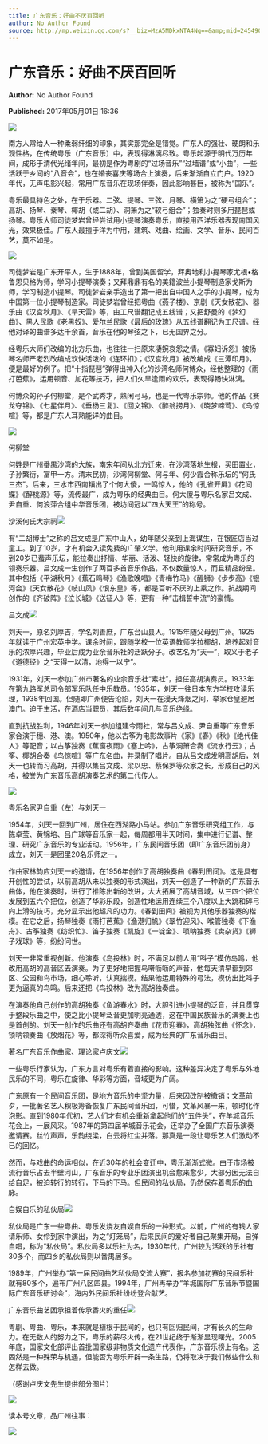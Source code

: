```yaml
---
title: 广东音乐：好曲不厌百回听
author: No Author Found
source: http://mp.weixin.qq.com/s?__biz=MzA5MDkxNTA4Ng==&amp;mid=2454906007&amp;idx=1&amp;sn=9a9bc9bfa078aa101e8ebe9ceab7df3c&amp;chksm=87a22cf6b0d5a5e04b191b7050bb8d77e64b6d099153794ab5b863406167c12710cc380bf5a0#rd
---
```


# 广东音乐：好曲不厌百回听

**Author:** No Author Found

**Published:** 2017年05月01日 16:36

![](http://mmbiz.qpic.cn/mmbiz_jpg/PJWG74pLsMY6VjSs8icl92DouG8adAGS0ibIkmicA6dYrXchQel1ic3LTtD572I9r9sbW2tOnBvpibgicAXRcdc4p5aA/0?wx_fmt=jpeg)

南方人常给人一种柔弱纤细的印象，其实那完全是错觉。广东人的强壮、硬朗和乐观性格，在传统粤乐（广东音乐）中，表现得淋漓尽致。粤乐起源于明代万历年间，成形于清代光绪年间，最初是作为粤剧的“过场音乐”“过墙谱”或“小曲”，一些活跃于乡间的“八音会”，也在婚丧喜庆等场合上演奏，后来渐渐自立门户。1920年代，无声电影兴起，常用广东音乐在现场伴奏，因此影响甚巨，被称为“国乐”。

粤乐最具特色之处，在于乐器。二弦、提琴、三弦、月琴、横箫为之“硬弓组合”；高胡、扬琴、秦琴、椰胡（或二胡）、洞箫为之“软弓组合”；独奏时则多用琵琶或扬琴。粤乐大师司徒梦岩曾经尝试用小提琴演奏粤乐，直接用西洋乐器表现南国风光，效果极佳。广东人最擅于洋为中用，建筑、戏曲、绘画、文学、音乐、民间百艺，莫不如是。

![](http://mmbiz.qpic.cn/mmbiz_jpg/PJWG74pLsMbic7hrcrL3s49G0WCBd13CicWYfW0LXuLqxqXpiahQOibOwXW9YuUpicA6Wowqp6qsUj9dI3iaFpWVqgug/0?wx_fmt=jpeg)



司徒梦岩是广东开平人，生于1888年，曾到美国留学，拜奥地利小提琴家尤根•格鲁恩贝格为师，学习小提琴演奏；又拜鼎鼎有名的美籍波兰小提琴制造家戈斯为师，学习制造小提琴。司徒梦岩亲手造出了第一把出自中国人之手的小提琴，成为中国第一位小提琴制造家。司徒梦岩曾经把粤曲《燕子楼》、京剧《天女散花》、器乐曲《汉宫秋月》、《旱天雷》等，由工尺谱翻记成五线谱；又把舒曼的《梦幻曲》、黑人民歌《老黑奴》、爱尔兰民歌《最后的玫瑰》从五线谱翻记为工尺谱。经他对译的曲谱多达千余首，音乐在他的琴弦之下，已无国界之分。

经粤乐大师们改编的北方乐曲，也往往一扫原来凄婉哀怨之情。《寡妇诉怨》被扬琴名师严老烈改编成欢快活泼的《连环扣》；《汉宫秋月》被改编成《三潭印月》，便是最好的例子。把“十指琵琶”弹得出神入化的沙湾名师何博众，经他整理的《雨打芭蕉》，运用顿音、加花等技巧，把人们久旱逢雨的欢乐，表现得畅快淋漓。

何博众的孙子何柳堂，是个武秀才，熟闲弓马，也是一代粤乐宗师。他的作品《赛龙夺锦》、《七星伴月》、《垂杨三复》、《回文锦》、《醉翁捞月》、《晓梦啼莺》、《鸟惊喧》等，都是广东人耳熟能详的曲目。

![](http://mmbiz.qpic.cn/mmbiz_jpg/PJWG74pLsMbic7hrcrL3s49G0WCBd13CicO5tP3fJ55gVKOgUicaY9FXszJgKYqTXK0r3yYt64RaHrjMLfMYwo78w/0?wx_fmt=jpeg)

何柳堂

何姓是广州番禺沙湾的大族，南宋年间从北方迁来，在沙湾落地生根，买田置业，子孙繁衍，富甲一方。清末民初，沙湾何柳堂、何与年、何少霞合称乐坛的“何氏三杰”。后来，三水市西南镇出了个何大傻，一鸣惊人，他的《孔雀开屏》《花间蝶》《醉桃源》等，流传最广，成为粤乐的经典曲目。何大傻与粤乐名家吕文成、尹自重、何浪萍合组中华音乐团，被坊间冠以“四大天王”的称号。

沙溪何氏大宗祠![](http://mmbiz.qpic.cn/mmbiz_jpg/PJWG74pLsMbic7hrcrL3s49G0WCBd13CicatbRStZhX6udpjB9GE2djx6SK41e53mF3qpbEgXdicvibiaQWOnBWVu5Q/0?wx_fmt=jpeg)



有“二胡博士”之称的吕文成是广东中山人，幼年随父亲到上海谋生，在银匠店当过童工。到了10岁，才有机会入读免费的广肇义学。他利用课余时间研究音乐，不到20岁已蜚声乐坛，能拉奏出抒情、华丽、活泼、轻快的旋律，常常成为粤乐的领奏乐器。吕文成一生创作了两百多首音乐作品，不仅数量惊人，而且精品纷呈。其中包括《平湖秋月》《蕉石鸣琴》《渔歌晚唱》《青梅竹马》《醒狮》《步步高》《银河会》《天女散花》《岐山凤》《恨东皇》等，都是百听不厌的上乘之作。抗战期间创作的《齐破阵》《泣长城》《送征人》等，更有一种“击楫誓中流”的豪情。

吕文成![](http://mmbiz.qpic.cn/mmbiz_jpg/PJWG74pLsMbic7hrcrL3s49G0WCBd13CicF1e2jGK2icWM9eIPBZQicfNSlWQXT0qhicGZJ4wCHtddNiaPZiaB8svWNpw/0?wx_fmt=jpeg)



刘天一，原名刘厚吉，学名刘善庶，广东台山县人。1915年随父母到广州。1925年就读于广州宏英中学。课余时间，跟随学校一位英语教师学拉椰胡，培养起对音乐的浓厚兴趣，毕业后成为业余音乐社的活跃分子。改艺名为“天一”，取义于老子《道德经》之“天得一以清，地得一以宁”。

1931年，刘天一参加广州市著名的业余音乐社“素社”，担任高胡演奏员。1933年在第九路军总司令部军乐队任中乐教员。1935年，刘天一往日本东方学校攻读乐理，1938年回国。但随即广州便告沦陷，刘天一在漫天烽烟之间，举家仓皇避居澳门。迫于生活，在酒店当职员，其后数年间几与音乐绝缘。

直到抗战胜利，1946年刘天一参加组建今雨社，常与吕文成、尹自重等广东音乐家合演于穗、港、澳。1950年，他以古筝为电影故事片《家》《春》《秋》《绝代佳人》等配音；以古筝独奏《蕉窗夜雨》《塞上吟》，古筝洞箫合奏《流水行云》；古筝、椰胡合奏《鸟惊喧》等广东名曲，并录制了唱片。自从吕文成发明高胡后，刘天一也转而习高胡，并得以集吕文成、梁以忠、蔡保罗等众家之长，形成自己的风格，被誉为广东音乐高胡演奏艺术的第二代传人。

![](http://mmbiz.qpic.cn/mmbiz_jpg/PJWG74pLsMbic7hrcrL3s49G0WCBd13CicKPZVjUmrlgS6BM09Acv89ZVzibV5wBdvGRco9bat6tA1l9zgIbq9Jog/0?wx_fmt=jpeg)

粤乐名家尹自重（左）与刘天一

1954年，刘天一回到广州，居住在西湖路小马站。参加广东音乐研究组工作，与陈卓莹、黄锦培、吕广球等音乐家一起，每周都用半天时间，集中进行记谱、整理、研究广东音乐的专业活动。1956年，广东民间音乐团（即广东音乐团前身）成立，刘天一是团里20名乐师之一。

作曲家林韵应刘天一的邀请，在1956年创作了高胡独奏曲《春到田间》。这是具有开创性的尝试，以前高胡从未以独奏的形式演出，刘天一创造了一种新的广东音乐曲体，他在演奏时，进行了推陈出新的改进，大大拓展了高胡音域，从三四个把位发展到五六个把位，创造了华彩乐段，创造性地运用连续三个八度以上大跳和碎弓向上滑的技巧，充分显示出他超凡的功力。《春到田间》被视为其他乐器独奏的楷模。在它之后，扬琴独奏《雨打芭蕉》《渔港归帆》《翠竹迎风》、喉管独奏《下渔舟》、古筝独奏《纺织忙》、笛子独奏《凯旋》《一锭金》、唢呐独奏《卖杂货》《狮子戏球》等，纷纷问世。

刘天一非常重视创新。他演奏《鸟投林》时，不满足以前人用“呌子”模仿鸟鸣，他改用高胡的高音区去演奏。为了更好地把握鸟啭呖呖的声音，他每天清早都到郊区、公园和鸟市场，细心聆听，认真揣摸。结果他运用特殊的弓法，模仿出比呌子更为逼真的鸟鸣。后来还把《鸟投林》改为高胡独奏曲。

在演奏他自己创作的高胡独奏《鱼游春水》时，大胆引进小提琴的泛音，并且贯穿于整段乐曲之中，使之比小提琴泛音更加明亮通透，这在中国民族音乐的演奏上也是首创的。刘天一创作的乐曲还有高胡齐奏曲《花市迎春》，高胡独弦曲《怀念》，锁呐领奏曲《放烟花》等，都深得听众喜爱，成为经典的广东音乐曲目。

著名广东音乐作曲家、理论家卢庆文![](http://mmbiz.qpic.cn/mmbiz_jpg/PJWG74pLsMbic7hrcrL3s49G0WCBd13CicFCaV0icicibgUcCW50uF7hkjDbZz6LeKbQMLxoGZfaHazEA3gggiczu6nw/0?wx_fmt=jpeg)



一些粤乐行家认为，广东方言对粤乐有着直接的影响。这种差异决定了粤乐与外地民乐的不同，粤乐在旋律、华彩等方面，音域更为广阔。

广东原有一个民间音乐团，是地方音乐的中坚力量，后来因改制被撤销；文革前夕，一批著名艺人积极筹备恢复广东民间音乐团，可惜，文革风暴一来，顿时化作泡影。直到1980年代初，艺人们才有机会重新拿起他们的“五件头”，在羊城音乐花会上，一展风采。1987年的第四届羊城音乐花会，还举办了全国广东音乐演奏邀请赛。丝竹声声，乐韵绕梁，白云将红尘并落。那真是一段让粤乐艺人们激动不已的回忆。

然而，与戏曲的命运相似，在近30年的社会变迁中，粤乐渐渐式微。由于市场被流行音乐占去半壁河山，广东音乐的专业乐团演出机会愈来愈少，大部分因无法自给自足，被迫转行的转行，下马的下马。但民间的私伙局，仍然保存着粤乐的血脉。

自娱自乐的私伙局![](http://mmbiz.qpic.cn/mmbiz_jpg/PJWG74pLsMbic7hrcrL3s49G0WCBd13CicOjZicYkQOg94mZByW1k6ZYcMeAHcY4QcibbCUicIhx2f8VeYfRiavCFic9g/0?wx_fmt=jpeg)



私伙局是广东一些粤曲、粤乐发烧友自娱自乐的一种形式。以前，广州的有钱人家请乐师、女伶到家中演出，为之“灯笼局”，后来民间的爱好者自己聚集开局，自弹自唱，称为“私伙局”。私伙局多以乐社为名，1930年代，广州较为活跃的乐社有30多个，而四乡的私伙局则以番禺居多。

1989年，广州举办“第一届民间曲艺私伙局交流大赛”，报名参加初赛的民间乐社就有80多个，遍布广州八区四县。1994年，广州再举办“羊城国际广东音乐节暨国际广东音乐研讨会”，海内外民间乐社纷纷登台献艺。

广东音乐曲艺团承担着传承香火的重任![](http://mmbiz.qpic.cn/mmbiz_jpg/PJWG74pLsMbic7hrcrL3s49G0WCBd13CicxPstR941cgseFs7Q33FqgUmbHdexsTGEMmL04OYGBM0hDibFqfV3PHw/0?wx_fmt=jpeg)



粤剧、粤曲、粤乐，本来就是植根于民间的，也只有回归民间，才有长久的生命力。在无数人的努力之下，粤乐的薪尽火传，在21世纪终于渐渐显现曙光。2005年底，国家文化部评出首批国家级非物质文化遗产代表作，广东音乐榜上有名。这固然是一种殊荣与机遇，但能否为粤乐开辟一条生路，仍将取决于我们做些什么和怎样去做。

（感谢卢庆文先生提供部分图片）

![](http://mmbiz.qpic.cn/mmbiz_gif/PJWG74pLsMYf2b50xFTbTsibmjv5gNVOxZegUj8mrKtpuzCpBAYnQw9duHfIcNnUzicicnGUSv4EWPSTRAPvV9g3w/0?wx_fmt=gif)

读本号文章，品广州往事：

![](http://mmbiz.qpic.cn/mmbiz/R9TMIsEQ2a8rKSicdVHKZzLfgwVf3xyfslmcuSZ9rV46rmJMZA8g7947S1HjQetL1ePAAFjlcb3anNybARJlaWQ/640)



